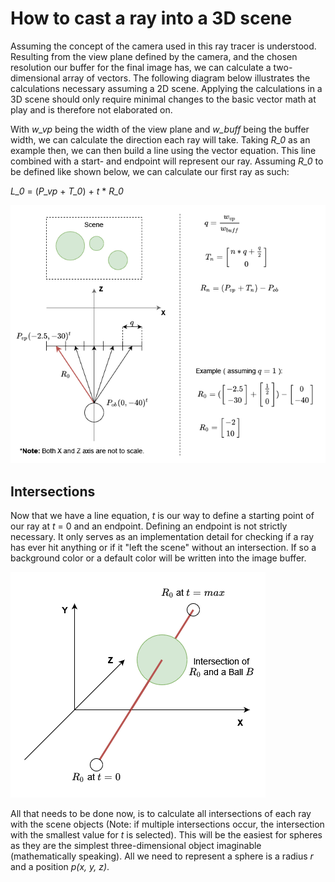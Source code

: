 # How to cast a ray into a 3D scene
Assuming the concept of the camera used in this ray tracer is understood. Resulting from the view plane defined by the
camera, and the chosen resolution our buffer for the final image has, we can calculate a two-dimensional array of vectors.
The following diagram below illustrates the calculations necessary assuming a 2D scene. Applying the calculations in a
3D scene should only require minimal changes to the basic vector math at play and is therefore not elaborated on.

With _w_vp_ being the width of the view plane and _w_buff_ being the buffer width, we can calculate the direction each
ray will take. Taking _R_0_ as an example then, we can then build a line using the vector equation. This line combined with
a start- and endpoint will represent our ray. Assuming _R_0_ to be defined like shown below, we can calculate our first ray
as such:

_L_0_ = (_P_vp_ + _T_0_) + _t_ * _R_0_

![CastARay](diagrams/CastARay.drawio.png)


## Intersections
Now that we have a line equation, _t_ is our way to define a starting point of our ray at _t_ = 0 and an endpoint.
Defining an endpoint is not strictly necessary. It only serves as an implementation detail for checking if a ray has
ever hit anything or if it "left the scene" without an intersection. If so a background color or a default color will
be written into the image buffer.

![Intersections](diagrams/intersections.drawio.png)

All that needs to be done now, is to calculate all intersections of each ray with the scene objects (Note: if multiple
intersections occur, the intersection with the smallest value for _t_ is selected). This will be the easiest for spheres
as they are the simplest three-dimensional object imaginable (mathematically speaking). All we need to represent a sphere
is a radius _r_ and a position _p(x, y, z)_.